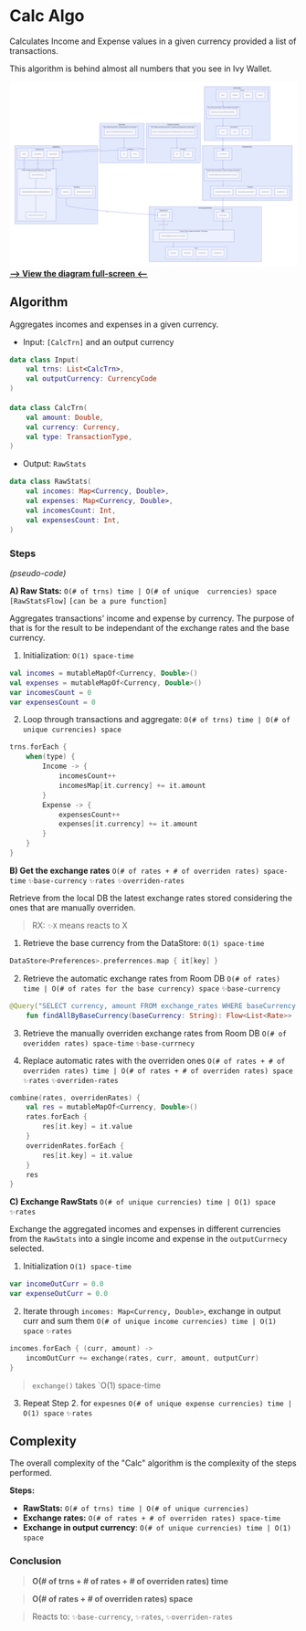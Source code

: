 # Calc Algo

Calculates Income and Expense values in a given currency provided a list of transactions.

This algorithm is behind almost all numbers that you see in Ivy Wallet.

![calc_algo.svg](../../assets/calc_algo.svg)
**[--> View the diagram full-screen <--](https://raw.githubusercontent.com/Ivy-Apps/ivy-wallet/develop/assets/calc_algo.svg)**

## Algorithm

Aggregates incomes and expenses in a given currency.
- Input: `[CalcTrn]` and an output currency
```kotlin
data class Input(
    val trns: List<CalcTrn>,
    val outputCurrency: CurrencyCode
)

data class CalcTrn(
    val amount: Double,
    val currency: Currency,
    val type: TransactionType,
) 
```
- Output: `RawStats`
```kotlin
data class RawStats(
    val incomes: Map<Currency, Double>,
    val expenses: Map<Currency, Double>,
    val incomesCount: Int,
    val expensesCount: Int,
)
```

### Steps

_(pseudo-code)_

**A) Raw Stats:** `O(# of trns) time | O(# of unique  currencies) space` `[RawStatsFlow]` `[can be a pure function]`

Aggregates transactions' income and expense by currency. The purpose of that is for the result to be independant of the exchange rates and the base currency.

1. Initialization: `O(1) space-time`
```kotlin
val incomes = mutableMapOf<Currency, Double>()
val expenses = mutableMapOf<Currency, Double>()
var incomesCount = 0
var expensesCount = 0
```

2. Loop through transactions and aggregate: `O(# of trns) time | O(# of unique currencies) space`
```kotlin
trns.forEach {
    when(type) {
        Income -> {
            incomesCount++
            incomesMap[it.currency] += it.amount
        }
        Expense -> {
            expensesCount++
            expenses[it.currency] += it.amount
        }
    }
}
```


**B) Get the exchange rates** `O(# of rates + # of overriden rates) space-time` `✨base-currency` `✨rates` `✨overriden-rates`

Retrieve from the local DB the latest exchange rates stored considering the ones that are manually overriden.

> RX: `✨X` means reacts to X

1. Retrieve the base currency from the DataStore: `O(1) space-time`
```kotlin
DataStore<Preferences>.preferrences.map { it[key] }
```

2. Retrieve the automatic exchange rates from Room DB `O(# of rates) time | O(# of rates for the base currency) space` `✨base-currency`
```kotlin
@Query("SELECT currency, amount FROM exchange_rates WHERE baseCurrency = :baseCurrency")
    fun findAllByBaseCurrency(baseCurrency: String): Flow<List<Rate>>
```

3. Retrieve the manually overriden exchange rates from Room DB `O(# of overidden rates) space-time` `✨base-currnecy`

4. Replace automatic rates with the overriden ones `O(# of rates + # of overriden rates) time | O(# of rates + # of overriden rates) space` `✨rates` `✨overriden-rates`
```kotlin
combine(rates, overridenRates) {
    val res = mutableMapOf<Currency, Double>()
    rates.forEach {
        res[it.key] = it.value
    }
    overridenRates.forEach {
        res[it.key] = it.value
    }
    res
}
```


**C) Exchange RawStats** `O(# of unique currencies) time | O(1) space` `✨rates`

Exchange the aggregated incomes and expenses in different currencies from the `RawStats` into a single income and expense in the `outputCurrnecy` selected.

1. Initialization `O(1) space-time`
```kotlin
var incomeOutCurr = 0.0
var expenseOutCurr = 0.0
```

2. Iterate through `incomes: Map<Currency, Double>`, exchange in output curr and sum them `O(# of unique income currencies) time | O(1) space` `✨rates`
```kotlin
incomes.forEach { (curr, amount) ->
    incomOutCurr += exchange(rates, curr, amount, outputCurr)
}
```

> `exchange()` takes `O(1) space-time

3. Repeat Step 2. for `expesnes` `O(# of unique expense currencies) time | O(1) space` `✨rates`


## Complexity

The overall complexity of the "Calc" algorithm is the complexity of the steps performed.

**Steps:**
- **RawStats:** `O(# of trns) time | O(# of unique currencies)`
- **Exchange rates:** `O(# of rates + # of overriden rates) space-time`
- **Exchange in output currency**: `O(# of unique currencies) time | O(1) space`


### Conclusion
> **O(# of trns + # of rates + # of overriden rates) time**

>  **O(# of rates + # of overriden rates) space**

> Reacts to: `✨base-currency`, `✨rates`, `✨overriden-rates`